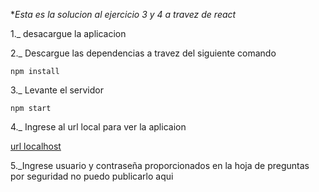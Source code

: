 **Esta es la solucion al ejercicio 3 y 4 a travez de react*

  

1._ desacargue la aplicacion 

2._ Descargue las dependencias a travez del siguiente comando

    npm install

3._ Levante el servidor

    npm start


4._ Ingrese al url local para ver la aplicaion

[url localhost](http://localhost:3000/)

5._Ingrese usuario y contraseña proporcionados en la hoja de preguntas por seguridad no puedo publicarlo aqui
